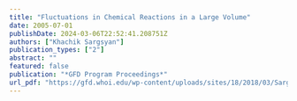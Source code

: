 ```yaml
---
title: "Fluctuations in Chemical Reactions in a Large Volume"
date: 2005-07-01
publishDate: 2024-03-06T22:52:41.208751Z
authors: ["Khachik Sargsyan"]
publication_types: ["2"]
abstract: ""
featured: false
publication: "*GFD Program Proceedings*"
url_pdf: "https://gfd.whoi.edu/wp-content/uploads/sites/18/2018/03/Sargsyan_21280.pdf"
---
```



